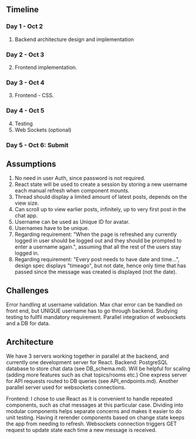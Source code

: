 ## Timeline

### Day 1 - Oct 2
1. Backend architecture design and implementation

### Day 2 - Oct 3
2. Frontend implementation.

### Day 3 - Oct 4
3. Frontend - CSS.

### Day 4 - Oct 5
4. Testing
5. Web Sockets (optional)

### Day 5 - Oct 6: Submit


## Assumptions
1. No need in user Auth, since password is not required.
2. React state will be used to create a session by storing a new username each manual refresh when component mounts.
3. Thread should display a limited amount of latest posts, depends on the view size.
4. Can scroll up to view earlier posts, infinitely, up to very first post in the chat app.
5. Username can be used as Unique ID for avatar.
6. Usernames have to be unique.
7. Regarding requirement: "When the page is refreshed any currently logged in user should be logged out and they should be prompted to enter a username again.", assuming that all the rest of the users stay logged in. 
8. Regarding requirement: "Every post needs to have date and time...", design spec displays "timeago", but not date, hence only time that has passed since the message was created is displayed (not the date). 

## Challenges 
Error handling at username validation. Max char error can be handled on front end, but UNIQUE username has to go through backend. 
Studying testing to fullfil mandatory requirement.
Parallel integration of websockets and a DB for data.

## Architecture 
We have 3 servers working together in parallel at the backend, and currently one development server for React.
Backend: 
PostgreSQL database to store chat data (see DB_schema.md). Will be helpful for scaling (adding more features such as chat topics/rooms etc.)
One express server for API requests routed to DB queries (see API_endpoints.md).
Another parallel server used for websockets connections. 

Frontend:
I chose to use React as it is convenient to handle repeated components, such as chat messages at this particular case. Dividing into modular components helps separate concerns and makes it easier to do unit testing. Having it rerender components based on change state keeps the app from needing to refresh. 
Websockets connection triggers GET request to update state each time a new message is received. 







